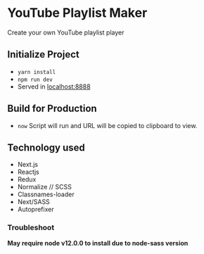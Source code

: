 # YouTube Playlist Maker
Create your own YouTube playlist player

## Initialize Project
- `yarn install`
- `npm run dev`
- Served in [localhost:8888](http://localhost:8888)

## Build for Production
- `now`
Script will run and URL will be copied to clipboard to view.

## Technology used
- Next.js
- Reactjs
- Redux
- Normalize // SCSS
- Classnames-loader
- Next/SASS
- Autoprefixer

### Troubleshoot
**May require node v12.0.0 to install due to node-sass version**